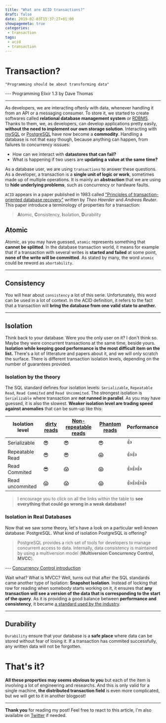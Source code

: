 ```yaml
---
title: "What are ACID transactions?"
draft: false
date: 2019-02-03T15:37:27+01:00
showpagemeta: true
categories:
 - transaction 
tags:
 - acid
 - transaction
---
```


# Transaction?

    "Programming should be about transforming data"

--- Programming Elixir 1.3 by Dave Thomas

---

As developers, we are interacting oftenly with data, whenever handling it from an API or a messaging consumer. To store it, we started to create softwares called **relational database management system** or [RDBMS](https://en.wikipedia.org/wiki/Relational_database_management_system). Thanks to them, we, as developers, can develop applications pretty easily, **without the need to implement our own storage solution**. Interacting with [mySQL](https://www.mysql.com/) or [PostgreSQL](https://www.postgresql.org/) have now become a **commodity**. Handling a database is not that easy though, because anything can happen, from failures to concurrency isssues:

* How can we interact with **datastores that can fail?**
* What is happening if two users are  **updating a value at the same time?**

 As a database user, we are using `transactions` to answer these questions. As a developer, a transaction is a **single unit of logic or work**, sometimes made up of multiple operations. It is mainly an **abstraction** that we are using to **hide underlying problems**, such as concurrency or hardware faults.

`ACID` appears in a paper published in 1983 called ["Principles of transaction-oriented database recovery"](https://sites.fas.harvard.edu/~cs265/papers/haerder-1983.pdf) written by *Theo Haerder* and *Andreas Reuter*. This paper introduce a terminology of properties for a transaction:

> **A**tomic, **C**onsistency, **I**solation, **D**urability

## Atomic

Atomic, as you may have guessed, `atomic` represents something that **cannot be splitted**. In the database transaction world, it means for example that if a transaction with several writes is **started and failed** at some point, **none of the write will be committed**. As stated by many, the word `atomic` could be reword as `abortability`.

---
## Consistency

You will hear about `consistency` a lot of this serie. Unfortunately, this word can be used in a lot of context. In the ACID definition, it refers to the fact that a transaction will **bring the database from one valid state to another.**

---
## Isolation

Think back to your database. Were you the only user on it? I don't think so. Maybe they were concurrent transactions at the same time, beside yours. **Isolation while keeping good performance is the most difficult item on the list.** There's a lot of litterature and papers about it, and we will only scratch the surface. There is different transaction isolation levels, depending on the number of guarantees provided.


### Isolation by the theory

The SQL standard defines four isolation levels: `Serializable`, `Repeatable Read`, `Read Commited` and `Read Uncommited`. The strongest isolation is `Serializable` where transaction are **not runned in parallel**. As you may have guessed, it is also the slowest. **Weaker isolation level are trading speed against anomalies** that can be sum-up like this:

| Isolation level 	| [dirty reads](https://en.wikipedia.org/wiki/Isolation_(database_systems)#Dirty_reads) | [Non-repeatable reads](https://en.wikipedia.org/wiki/Isolation_%28database_systems%29#Non-repeatable_reads) 	| [Phantom reads](https://en.wikipedia.org/wiki/Isolation_(database_systems)#Phantom_reads) 	| Performance 	|
|-----------------	|-----------	|--------------------	|--------------	|-------------	|
| Serializable 	| 😎 	| 😎 	| 😎 	| 👍 	|
| Repeatable Read 	| 😎 	| 😎 	| 😱 	| 👍👍  	|
| Read Commited 	| 😎 	| 😱 	| 😱 	| 👍👍👍   	|
| Read uncommited 	| 😱 	| 😱 	| 😱 	| 👍👍👍👍    	|

> I encourage you to click on all the links within the table to **see everything that could go wrong in a weak database!**

### Isolation in Real Databases

Now that we saw some theory, let's have a look on a particular well-known database: PostgreSQL. What kind of isolation PostgreSQL is offering?

> PostgreSQL provides a rich set of tools for developers to manage concurrent access to data. Internally, data consistency is maintained by using a multiversion model (**Multiversion Concurrency Control, MVCC**). 

--- [Concurrency Control introduction](https://www.postgresql.org/docs/current/mvcc-intro.html) 

Wait what? What is MVCC? Well, turns out that after the SQL standards came another type of Isolation: **Snapshot Isolation**. Instead of locking that row for reading when somebody starts working on it, it ensures that **any transaction will see a version of the data that is corresponding to the start of the query**. As it is providing a good balance between **performance and consistency**, it became [a standard used by the industry](https://en.wikipedia.org/wiki/List_of_databases_using_MVCC).

---

## Durability

`Durability` ensure that your database is a **safe place** where data can be stored without fear of losing it. If a transaction has commited successfully, any written data will not be forgotten.

# That's it?

**All these properties may seems obvious to you** but each of the item is involving a lot of engineering and researchs. And this is only valid for a single machine, **the distributed transaction field** is even more complicated, but we will get to it in another blogpost!

---

**Thank you** for reading my post! Feel free to react to this article, I'm also available on [Twitter](https://twitter.com/PierreZ) if needed.
